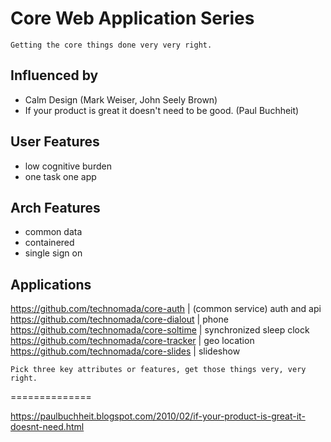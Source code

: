 # Core Web Application Series

`Getting the core things done very very right.`

## Influenced by
- Calm Design (Mark Weiser, John Seely Brown)
- If your product is great it doesn't need to be good. (Paul Buchheit)

## User Features
- low cognitive burden
- one task one app

## Arch Features
- common data
- containered
- single sign on

## Applications

https://github.com/technomada/core-auth | (common service) auth and api
https://github.com/technomada/core-dialout | phone
https://github.com/technomada/core-soltime | synchronized sleep clock
https://github.com/technomada/core-tracker | geo location
https://github.com/technomada/core-slides | slideshow

`Pick three key attributes or features, get those things very, very right.`

==============

https://paulbuchheit.blogspot.com/2010/02/if-your-product-is-great-it-doesnt-need.html


